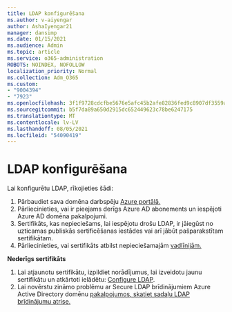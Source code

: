 ```yaml
---
title: LDAP konfigurēšana
ms.author: v-aiyengar
author: AshaIyengar21
manager: dansimp
ms.date: 01/15/2021
ms.audience: Admin
ms.topic: article
ms.service: o365-administration
ROBOTS: NOINDEX, NOFOLLOW
localization_priority: Normal
ms.collection: Adm_O365
ms.custom:
- "9004394"
- "7923"
ms.openlocfilehash: 3f1f9728cdcfbe5676e5afc45b2afe82836fed9c8907df3559ac7daec21194ed
ms.sourcegitcommit: b5f7da89a650d2915dc652449623c78be6247175
ms.translationtype: MT
ms.contentlocale: lv-LV
ms.lasthandoff: 08/05/2021
ms.locfileid: "54090419"
---
```

# <a name="configure-ldap"></a>LDAP konfigurēšana

Lai konfigurētu LDAP, rīkojieties šādi:

1. Pārbaudiet sava domēna darbspēju [Azure portālā.](https://aka.ms/aadds-health)
1. Pārliecinieties, vai ir pieejams derīgs Azure AD abonements un iespējoti Azure AD domēna pakalpojumi.
1. Sertifikāts, kas nepieciešams, lai iespējotu drošu LDAP, ir jāiegūst no uzticamas publiskās sertificēšanas iestādes vai arī jābūt pašparakstītam sertifikātam.
1. Pārliecinieties, vai sertifikāts atbilst nepieciešamajām [vadlīnijām.](https://docs.microsoft.com/azure/active-directory-domain-services/active-directory-ds-admin-guide-configure-secure-ldap#requirements-for-the-secure-ldap-certificate)

**Nederīgs sertifikāts**
1. Lai atjaunotu sertifikātu, izpildiet norādījumus, lai izveidotu jaunu sertifikātu un atkārtoti ielādētu: [Configure LDAP](https://docs.microsoft.com/azure/active-directory-domain-services/tutorial-configure-ldaps?WT.mc_id=Portal-Microsoft_Azure_Support).
1. Lai novērstu zināmo problēmu ar Secure LDAP brīdinājumiem Azure Active Directory domēnu [pakalpojumos, skatiet sadaļu LDAP brīdinājumu atrise.](https://docs.microsoft.com/azure/active-directory-domain-services/alert-ldaps?WT.mc_id=Portal-Microsoft_Azure_Support)
